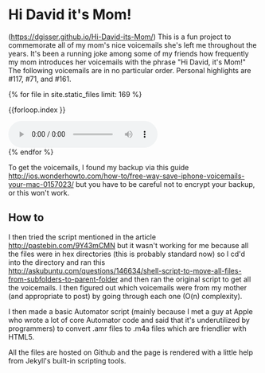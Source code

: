 # Hi David it's Mom!

(<a href="https://dgisser.github.io/Hi-David-its-Mom/">https://dgisser.github.io/Hi-David-its-Mom/</a>) This is a fun project to commemorate all of my mom's nice voicemails she's left me throughout the years. It's been a running joke among some of my friends how frequently my mom introduces her voicemails with the phrase "Hi David, it's Mom!" The following voicemails are in no particular order. Personal highlights are #117, #71, and #161.

{% for file in site.static_files limit: 169 %}
<div class="audioContainer">
<p class="item"> {{forloop.index }}</p>
<audio controls="controls" class="audio">
  <source src="https://github.com/dgisser/Hi-David-its-Mom/raw/gh-pages/m4aVoicemails/{{ forloop.index }}.m4a" type="audio/mp4" />
  Your browser does not support the audio element.
  </audio>
  </div>
{% endfor %}

To get the voicemails, I found my backup via this guide <a href="http://ios.wonderhowto.com/how-to/free-way-save-iphone-voicemails-your-mac-0157023/">http://ios.wonderhowto.com/how-to/free-way-save-iphone-voicemails-your-mac-0157023/</a>  but you have to be careful not to encrypt your backup, or this won't work.

## How to

I then tried the script mentioned in the article <a href="http://pastebin.com/9Y43mCMN">http://pastebin.com/9Y43mCMN</a> but it wasn't working for me because all the files were in hex directories (this is probably standard now) so I cd'd into the directory and ran this <a href="http://askubuntu.com/questions/146634/shell-script-to-move-all-files-from-subfolders-to-parent-folder">http://askubuntu.com/questions/146634/shell-script-to-move-all-files-from-subfolders-to-parent-folder</a> and then ran the original script to get all the voicemails. I then figured out which voicemails were from my mother (and appropriate to post) by going through each one (O(n) complexity).

I then made a basic Automator script (mainly because I met a guy at Apple who wrote a lot of core Automator code and said that it's underutilized by programmers) to convert .amr files to .m4a files which are friendlier with HTML5.

All the files are hosted on Github and the page is rendered with a little help from Jekyll's built-in scripting tools.
